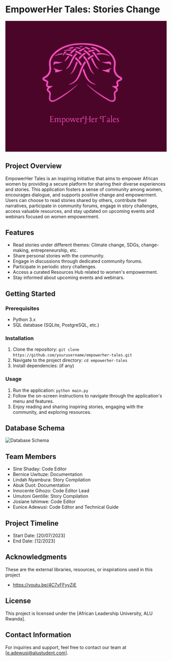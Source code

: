 # EmpowerHer Tales: Stories Change

![EmpowerHer Tales Logo](images%2FEmpowerHer%20Tales_1.png)

## Project Overview

EmpowerHer Tales is an inspiring initiative that aims to empower African women by providing a secure platform for sharing their diverse experiences and stories. This application fosters a sense of community among women, encourages dialogue, and supports positive change and empowerment. Users can choose to read stories shared by others, contribute their narratives, participate in community forums, engage in story challenges, access valuable resources, and stay updated on upcoming events and webinars focused on women empowerment.

## Features

- Read stories under different themes: Climate change, SDGs, change-making, entrepreneurship, etc.
- Share personal stories with the community.
- Engage in discussions through dedicated community forums.
- Participate in periodic story challenges.
- Access a curated Resources Hub related to women's empowerment.
- Stay informed about upcoming events and webinars.

## Getting Started

### Prerequisites

- Python 3.x
- SQL database (SQLite, PostgreSQL, etc.)

### Installation

1. Clone the repository: `git clone https://github.com/yourusername/empowerher-tales.git`
2. Navigate to the project directory: `cd empowerher-tales`
3. Install dependencies: (if any)

### Usage

1. Run the application: `python main.py`
2. Follow the on-screen instructions to navigate through the application's menu and features.
3. Enjoy reading and sharing inspiring stories, engaging with the community, and exploring resources.

## Database Schema

![Database Schema](link_to_database_schema_image)

## Team Members

- Sine Shaday: Code Editor
- Bernice Uwituze: Documentation
- Lindah Nyambura: Story Compilation
- Abuk Duot: Documentation
- Innocente Gihozo: Code Editor Lead
- Umutoni Gentille: Story Compilation
- Josiane Ishimwe: Code Editor
- Eunice Adewusi: Code Editor and Technical Guide

## Project Timeline

- Start Date: [20/07/2023]
- End Date: [12/2023]

## Acknowledgments

These are the external libraries, resources, or inspirations used in this project
- https://youtu.be/4C7vFFyyZjE

## License

This project is licensed under the [African Leadership University, ALU Rwanda].

## Contact Information

For inquiries and support, feel free to contact our team at [e.adewusi@alustudent.com].

